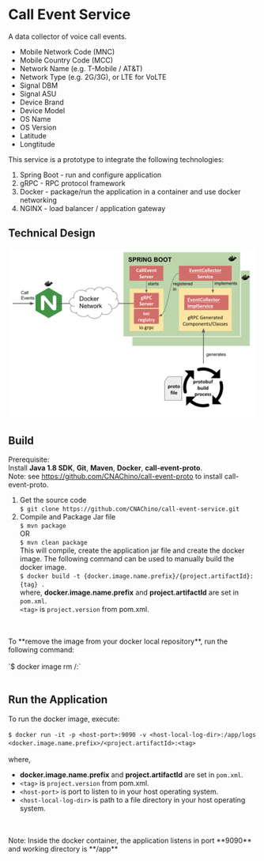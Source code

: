 # Call Event Service

A data collector of voice call events.  

* Mobile Network Code (MNC) 
* Mobile Country Code (MCC) 
* Network Name (e.g. T-Mobile / AT&T)
* Network Type (e.g. 2G/3G), or LTE for VoLTE
* Signal DBM
* Signal ASU
* Device Brand
* Device Model
* OS Name
* OS Version
* Latitude
* Longtitude

This service is a prototype to integrate the following technologies:
1. Spring Boot - run and configure application
2. gRPC - RPC protocol framework 
3. Docker - package/run the application in a container and use docker networking
4. NGINX - load balancer / application gateway 
 
## Technical Design

![TD Image](appdesign.png)

## Build

Prerequisite: 
<br /> Install **Java 1.8 SDK**, **Git**, **Maven**, **Docker**, **call-event-proto**.
<br /> Note:  see https://github.com/CNAChino/call-event-proto to install call-event-proto.   

1.  Get the source code
<br /> `$ git clone https://github.com/CNAChino/call-event-service.git`
2.  Compile and Package Jar file
<br /> `$ mvn package`
<br /> OR
<br /> `$ mvn clean package`
<br /> This will compile, create the application jar file and create the docker image.  The following command can be used to manually build the docker image. 
<br /> `$ docker build -t {docker.image.name.prefix}/{project.artifactId}:{tag} .`
<br /> where, **docker.image.name.prefix** and **project.artifactId** are set in `pom.xml`. 
<br /> `<tag>` is `project.version` from pom.xml.
<br />
<br /> To **remove the image from your docker local repository**, run the following command:
<br />
<br /> `$ docker image rm <docker.image.name.prefix>/<project.artifactId>:<tag>`
<br />
<br />   
 

## Run the Application

To run the docker image, execute:

`$ docker run -it -p <host-port>:9090 -v <host-local-log-dir>:/app/logs <docker.image.name.prefix>/<project.artifactId>:<tag>`
 <br />
 <br /> where,
 * **docker.image.name.prefix** and **project.artifactId** are set in `pom.xml`. 
 * `<tag>` is `project.version` from pom.xml.
 * `<host-port>` is port to listen to in your host operating system.
 * `<host-local-log-dir>` is path to a file directory in your host operating system.
 <br /> 
 <br /> Note:  Inside the docker container,  the application listens in port **9090** and working directory is **/app**